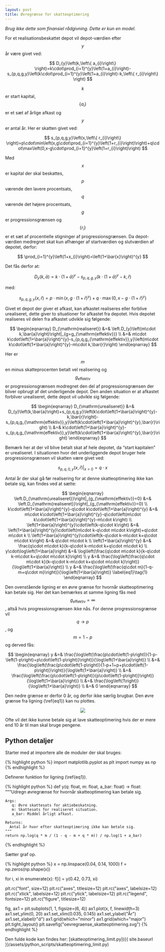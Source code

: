 ```yaml
---
layout: post
title: Øvregrænse for skatteoptimering
---
```


*Brug ikke dette som finansiel rådgivning. Dette er kun en model.*

For et realisationsbeskattet depot vil depot-værdien efter $$y$$ år være givet ved:

$$ D_{y}\left(k,\left\{ a_{i}\right\} \right)=k\cdot\prod_{i=1}^{y}\left(1+a_{i}\right)-s_{p,q,g,y}\left(k\cdot\prod_{i=1}^{y}\left(1+a_{i}\right)-k,\left\{ r_{i}\right\} \right) $$

$$k$$ er start kapital, $$\left\{ a_{i}\right\}$$  er et sæt af årlige afkast og $$y$$ er antal år.
Her er skatten givet ved:

$$ s_{p,q,g,y}\left(x,\left\{ r_{i}\right\} \right)=p\cdot\min\left(x,g\cdot\prod_{i=1}^{y}\left(1+r_{i}\right)\right)+q\cdot\max\left(0,x-g\cdot\prod_{i=1}^{y}\left(1+r_{i}\right)\right) $$

Med $$x$$ er kapital der skal beskattes, $$p$$ værende den lavere procentsats, $$q$$ værende det højere procentsats, $$g$$ er progressionsgrænsen og $$\left\{ r_{i}\right\}$$  er et sæt af procentielle stigninger af progressionsgrænsen.
Da depot-værdien medregnet skat kun afhænger af startværdien og slutværdien af depotet, derfor:

$$ \prod_{i=1}^{y}\left(1+x_{i}\right)=\left(1+\bar{x}\right)^{y} $$

Det fås derfor at:

$$ D_{y}\left(k,\bar{a}\right)=k\cdot\left(1+\bar{a}\right)^{y}-s_{p,q,g,y}\left(k\cdot\left(1+\bar{a}\right)^{y}-k,\bar{r}\right) $$

med:

$$ s_{p,q,g,y}\left(x,\bar{r}\right)=p\cdot\min\left(x,g\cdot\left(1+\bar{r}\right)^{y}\right)+q\cdot\max\left(0,x-g\cdot\left(1+\bar{r}\right)^{y}\right) $$

Givet et depot der giver et afkast, kan afkastet realiseres eller forblive urealiseret, dette giver to situationer for afkastet fra depotet.
Hvis depotet realiseres vil delen fra afkastet udvikle sig følgende:

$$ \begin{eqnarray}
   D_{\mathrm{realiseret}} &=& \left.D_{y}\left(m\cdot k,\bar{a}\right)\right|_{g=g_{\mathrm{effektiv}}} \\
	                       &=& m\cdot k\cdot\left(1+\bar{a}\right)^{y}-s_{p,q,g_{\mathrm{effektiv}},y}\left(m\cdot k\cdot\left(1+\bar{a}\right)^{y}-m\cdot k,\bar{r}\right)
    \end{eqnarray} $$

Her er $$m$$ en minus skatteprocenten betalt vel realisering og $$g_{\mathrm{effektiv}}$$ er progressionsgrænsen modregnet den del af progressionsgrænsen der bliver opbrugt af det underligende depot.
Den anden situation er at afkastet forbliver urealiseret, dette depot vil udvikle sig følgende:

$$ \begin{eqnarray}
   D_{\mathrm{urealiseret}} &=& D_{y}\left(k,\bar{a}\right)+s_{p,q,g,y}\left(k\cdot\left(1+\bar{a}\right)^{y}-k,\bar{r}\right)-s_{p,q,g_{\mathrm{effektiv}},y}\left(k\cdot\left(1+\bar{a}\right)^{y},\bar{r}\right) \\
	                       &=& k\cdot\left(1+\bar{a}\right)^{y}-s_{p,q,g_{\mathrm{effektiv}},y}\left(k\cdot\left(1+\bar{a}\right)^{y},\bar{r}\right)
    \end{eqnarray} $$

Bemærk her at der vil blive betalt skat af hele depotet, da “start kapitalen” er urealiseret.
I situationen hvor det underliggende depot bruger hele progressionsgrænsen vil skatten være givet ved:

$$ \left.s_{p,q,0,y}\left(x,\bar{r}\right)\right|_{x>0}=q\cdot x $$

Antal år der skal gå før realisering for at denne skatteoptimering ikke kan betale sig, kan findes ved at sætte:

$$ \begin{eqnarray}
   \left.D_{\mathrm{urealiseret}}\right|_{g_{\mathrm{effektiv}}=0} &=& 	\left.D_{\mathrm{realiseret}}\right|_{g_{\mathrm{effektiv}}=0} \\
   k\cdot\left(1+\bar{a}\right)^{y}-q\cdot k\cdot\left(1+\bar{a}\right)^{y} &=& m\cdot k\cdot\left(1+\bar{a}\right)^{y}-q\cdot\left(m\cdot k\cdot\left(1+\bar{a}\right)^{y}-m\cdot k\right) \\
   \left(1+\bar{a}\right)^{y}\cdot\left(k-q\cdot k\right) &=& \left(1+\bar{a}\right)^{y}\cdot\left(m\cdot k-q\cdot m\cdot k\right)+q\cdot m\cdot k \\
   \left(1+\bar{a}\right)^{y}\cdot\left(k-q\cdot k-m\cdot k+q\cdot m\cdot k\right) &=& q\cdot m\cdot k \\
   \left(1+\bar{a}\right)^{y} &=& \frac{q\cdot m\cdot k}{k-q\cdot k-m\cdot k+q\cdot m\cdot k} \\
   y\cdot\log\left(1+\bar{a}\right) &=& \log\left(\frac{q\cdot m\cdot k}{k-q\cdot k-m\cdot k+q\cdot m\cdot k}\right) \\
   y &=& \frac{\log\left(\frac{q\cdot m\cdot k}{k-q\cdot k-m\cdot k+q\cdot m\cdot k}\right)}{\log\left(1+\bar{a}\right)} \\
   y &=& \frac{\log\left(\frac{q\cdot m}{1-q-m+q\cdot m}\right)}{\log\left(1+\bar{a}\right)} \label{eq1}\tag{1}
   \end{eqnarray} $$

Den ovenstående ligning er en øvre grænse for hvornår skatteoptimering kan betale sig.
Her det kan bemærkes at samme ligning fås med $$g_{\mathrm{effektiv}}=\infty$$, altså hvis progressionsgrænsen ikke nås.
For denne progressionsgrænse vil $$q\rightarrow p$$, og $$m=1-p$$ og derved fås:

$$ \begin{eqnarray}
   y &=& \frac{\log\left(\frac{p\cdot\left(1-p\right)}{1-p-\left(1-p\right)+p\cdot\left(1-p\right)}\right)}{\log\left(1+\bar{a}\right)} \\
    &=& \frac{\log\left(\frac{p\cdot\left(1-p\right)}{1-p+1+p+p\cdot\left(1-p\right)}\right)}{\log\left(1+\bar{a}\right)} \\
    &=& \frac{\log\left(\frac{p\cdot\left(1-p\right)}{p\cdot\left(1-p\right)}\right)}{\log\left(1+\bar{a}\right)} \\
    &=& \frac{\log\left(1\right)}{\log\left(1+\bar{a}\right)} \\
    &=& 0
   \end{eqnarray} $$

Den nedre grænse er derfor 0 år, og derfor ikke særlig brugbar.
Den øvre grænse fra ligning (\ref{eq1}) kan nu plottes.

<p align="center">
<img src="{{ site.baseurl }}/assets/plots/oevregraense_skatteoptimering.svg"> 
</p>

Ofte vil det ikke kunne betale sig at lave skatteoptimering hvis der er mere end 10 år til man skal bruge pengene.

<!-- python_split -->

## Python detaljer

Starter med at importere alle de moduler der skal bruges:

{% highlight python %}
import matplotlib.pyplot as plt
import numpy as np
{% endhighlight %}

Definerer funktion for ligning (\ref{eq1}).

{% highlight python %}
def y(q: float, m: float, a_bar: float) -> float:
    """Udregn øvregrænse for hvornår skatteoptimering kan betale sig.

    Args:
       q: Øvre skattesats for aktiebeskatning.
       m: Skattesats for realiseret situation.
       a_bar: Middel årligt afkast.

    Returns:
      Antal år hvor efter skatteoptimering ikke kan betale sig.
    """
    return np.log(q * m / (1 - q - m + q * m)) / np.log(1 + a_bar)
{% endhighlight %}

Sætter graf op.

{% highlight python %}
x = np.linspace(0.04, 0.14, 1000)
f = np.zeros(np.shape(x))

for i, xi in enumerate(x):
    f[i] = y(0.42, 0.73, xi)

plt.rc("font", size=12)
plt.rc("axes", titlesize=12)
plt.rc("axes", labelsize=12)
plt.rc("xtick", labelsize=12)
plt.rc("ytick", labelsize=12)
plt.rc("legend", fontsize=12)
plt.rc("figure", titlesize=12)

fig, ax1 = plt.subplots(1, 1, figsize=(6, 4))
ax1.plot(x, f, linewidth=3)
ax1.set_ylim(0, 20)
ax1.set_xlim(0.035, 0.145)
ax1.set_ylabel("År")
ax1.set_xlabel(r"$\bar{a}$")
ax1.grid(which="minor")
ax1.grid(which="major")
plt.tight_layout()
plt.savefig("oevregraense_skatteoptimering.svg")
{% endhighlight %}

Den fulde kode kan findes her: [skatteoptimering_limit.py]({{ site.baseurl }}/assets/python_scripts/skatteoptimering_limit.py)
